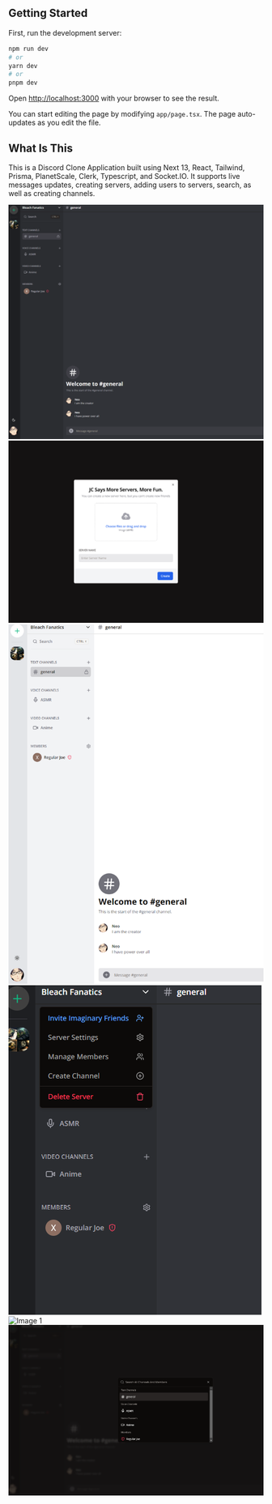 ## Getting Started

First, run the development server:

```bash
npm run dev
# or
yarn dev
# or
pnpm dev
```




Open [http://localhost:3000](http://localhost:3000) with your browser to see the result.

You can start editing the page by modifying `app/page.tsx`. The page auto-updates as you edit the file.


## What Is This
This is a  Discord Clone Application built using Next 13, React, Tailwind, Prisma, PlanetScale, Clerk, Typescript, and 
Socket.IO. It supports live messages updates, creating servers, adding users to servers, search, as well as creating channels.

![Image 1](./1.png)
![Image 1](./2.png)
![Image 1](./3.png)
![Image 1](./4.png)
![Image 1](./5.png)
![Image 1](./6.png)
